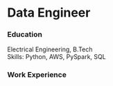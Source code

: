 # Data Engineer

### Education
Electrical Engineering, B.Tech <br/>
Skills: Python, AWS, PySpark, SQL
### Work Experience
